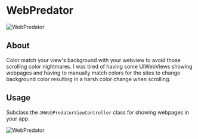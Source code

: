 # WebPredator

![WebPredator](https://raw.github.com/jeffhodnett/WebPredator/master/predator.png)

## About

Color match your view's background with your webview to avoid those scrolling color nightmares. I was tired of having some UIWebViews showing webpages and having to manually match colors for the sites to change background color resulting in a harsh color change when scrolling.

## Usage

Subclass the `JHWebPredatorViewController` class for showing webpages in your app.

![WebPredator](https://raw.github.com/jeffhodnett/WebPredator/master/screenshot.gif)
